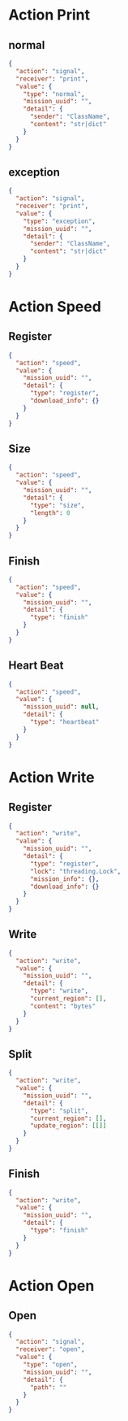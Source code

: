 # Action Print
## normal
```json
{
  "action": "signal",
  "receiver": "print",
  "value": {
    "type": "normal",
    "mission_uuid": "",
    "detail": {
      "sender": "ClassName",
      "content": "str|dict"
    }
  }
}
```

## exception
```json
{
  "action": "signal",
  "receiver": "print",
  "value": {
    "type": "exception",
    "mission_uuid": "",
    "detail": {
      "sender": "ClassName",
      "content": "str|dict"
    }
  }
}
```


# Action Speed
## Register
```json
{
  "action": "speed",
  "value": {
    "mission_uuid": "",
    "detail": {
      "type": "register",
      "download_info": {}
    }
  }
}
```

## Size
```json
{
  "action": "speed",
  "value": {
    "mission_uuid": "",
    "detail": {
      "type": "size",
      "length": 0
    }
  }
}
```

## Finish
```json
{
  "action": "speed",
  "value": {
    "mission_uuid": "",
    "detail": {
      "type": "finish"
    }
  }
}
```

## Heart Beat
```json
{
  "action": "speed",
  "value": {
    "mission_uuid": null,
    "detail": {
      "type": "heartbeat"
    }
  }
}
```

# Action Write
## Register
```json
{
  "action": "write",
  "value": {
    "mission_uuid": "",
    "detail": {
      "type": "register",
      "lock": "threading.Lock",
      "mission_info": {},
      "download_info": {}
    }
  }
}
```

## Write
```json
{
  "action": "write",
  "value": {
    "mission_uuid": "",
    "detail": {
      "type": "write",
      "current_region": [],
      "content": "bytes"
    }
  }
}
```

## Split
```json
{
  "action": "write",
  "value": {
    "mission_uuid": "",
    "detail": {
      "type": "split",
      "current_region": [],
      "update_region": [[]]
    }
  }
}
```

## Finish
```json
{
  "action": "write",
  "value": {
    "mission_uuid": "",
    "detail": {
      "type": "finish"
    }
  }
}
```

# Action Open
## Open
```json
{
  "action": "signal",
  "receiver": "open",
  "value": {
    "type": "open",
    "mission_uuid": "",
    "detail": {
      "path": ""
    }
  }
}
```
